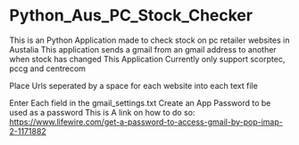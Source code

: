 # Python_Aus_PC_Stock_Checker
This is an Python Application made to check stock on pc retailer websites in Austalia
This application sends a gmail from an gmail address to another when stock has changed
This Application Currently only support scorptec, pccg and centrecom

Place Urls seperated by a space for each website into each text file

Enter Each field in the gmail_settings.txt
Create an App Password to be used as a password
This is A link on how to do so: https://www.lifewire.com/get-a-password-to-access-gmail-by-pop-imap-2-1171882

